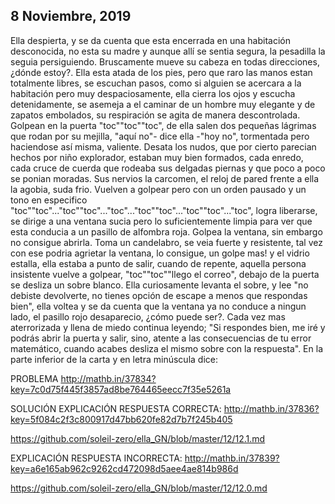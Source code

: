 ## 8 Noviembre, 2019

Ella despierta, y se da cuenta que esta encerrada en una habitación desconocida, no esta su madre y aunque allí se sentia segura, la pesadilla la seguia persiguiendo. Bruscamente mueve su cabeza en todas direcciones, ¿dónde estoy?. Ella esta atada de los pies, pero que raro las manos estan totalmente libres, se escuchan pasos, como si alguien se acercara a la habitación pero muy despaciosamente, ella cierra los ojos y escucha detenidamente, se asemeja a el caminar de un hombre muy elegante y de zapatos embolados, su respiración se agita de manera descontrolada. Golpean en la puerta "toc""toc""toc", de ella salen dos pequeñas lágrimas que rodan por su mejilla, "aquí no"- dice ella -"hoy no", tormentada pero haciendose así misma, valiente. Desata los nudos, que por cierto parecian hechos por niño explorador, estaban muy bien formados, cada enredo, cada cruce de cuerda que rodeaba sus delgadas piernas y que poco a poco se ponian moradas. Sus nervios la carcomen, el reloj de pared frente a ella la agobia, suda frio. Vuelven a golpear pero con un orden pausado y un tono en especifico "toc""toc"..."toc""toc"..."toc"..."toc""toc"..."toc""toc"..."toc", logra liberarse, se dirige a una ventana sucia pero lo suficientemente limpia para ver que esta conducia a un pasillo de alfombra roja. Golpea la ventana, sin embargo no consigue abrirla. Toma un candelabro, se veia fuerte y resistente, tal vez con ese podria agrietar la ventana, lo consigue, un golpe mas! y el vidrio estalla, ella estaba a punto de salir, cuando de repente, aquella persona insistente vuelve a golpear, "toc""toc""llego el correo", debajo de la puerta se desliza un sobre blanco. Ella curiosamente levanta el sobre, y lee "no debiste devolverte, no tienes opción de escape a menos que respondas bien", ella voltea y se da cuenta que la ventana ya no conduce a ningun lado, el pasillo rojo desaparecio, ¿cómo puede ser?. Cada vez mas aterrorizada y llena de miedo continua leyendo; "Si respondes bien, me iré y podrás abrir la puerta y salir, sino, atente a las consecuencias de tu error matemático, cuando acabes desliza el mismo sobre con la respuesta". En la parte inferior de la carta y en letra minúscula dice:

PROBLEMA http://mathb.in/37834?key=7c0d75f445f3857ad8be764465eecc7f35e5261a

SOLUCIÓN EXPLICACIÓN RESPUESTA CORRECTA: http://mathb.in/37836?key=5f084c2f3c800917d47bb620fe82d7b7f245b405

https://github.com/soleil-zero/ella_GN/blob/master/12/12.1.md

EXPLICACIÓN RESPUESTA INCORRECTA: http://mathb.in/37839?key=a6e165ab962c9262cd472098d5aee4ae814b986d

https://github.com/soleil-zero/ella_GN/blob/master/12/12.0.md
